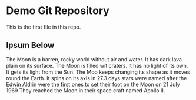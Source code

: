 # Demo Git Repository

This is the first file in this repo.

## Ipsum Below

The Moon is a barren, rocky world without air and water. It has dark lava plain on its surface. The Moon is filled wit craters. It has no light of its own. It gets its light from the Sun. The Moo keeps changing its shape as it moves round the Earth. It spins on its axis in 27.3 days stars were named after the Edwin Aldrin were the first ones to set their foot on the Moon on 21 July 1969 They reached the Moon in their space craft named Apollo II.


